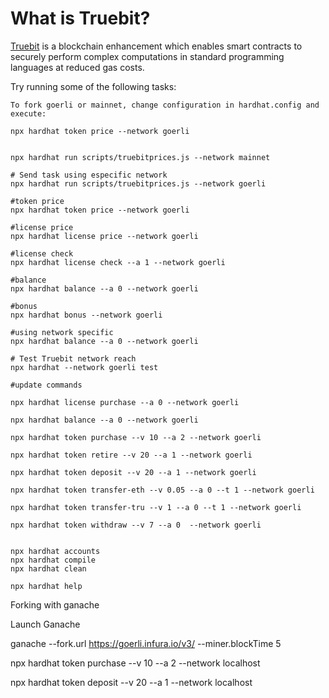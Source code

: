 # What is Truebit?
[Truebit](https://truebit.io/) is a blockchain enhancement which enables smart contracts to securely perform complex computations in standard programming languages at reduced gas costs. 


Try running some of the following tasks:

```shell
To fork goerli or mainnet, change configuration in hardhat.config and execute:

npx hardhat token price --network goerli


npx hardhat run scripts/truebitprices.js --network mainnet

# Send task using especific network  
npx hardhat run scripts/truebitprices.js --network goerli

#token price
npx hardhat token price --network goerli

#license price
npx hardhat license price --network goerli

#license check
npx hardhat license check --a 1 --network goerli

#balance
npx hardhat balance --a 0 --network goerli 

#bonus
npx hardhat bonus --network goerli

#using network specific
npx hardhat balance --a 0 --network goerli

# Test Truebit network reach
npx hardhat --network goerli test

#update commands

npx hardhat license purchase --a 0 --network goerli

npx hardhat balance --a 0 --network goerli

npx hardhat token purchase --v 10 --a 2 --network goerli

npx hardhat token retire --v 20 --a 1 --network goerli

npx hardhat token deposit --v 20 --a 1 --network goerli

npx hardhat token transfer-eth --v 0.05 --a 0 --t 1 --network goerli

npx hardhat token transfer-tru --v 1 --a 0 --t 1 --network goerli

npx hardhat token withdraw --v 7 --a 0  --network goerli


npx hardhat accounts
npx hardhat compile
npx hardhat clean

npx hardhat help

```

Forking with ganache

Launch Ganache

ganache --fork.url https://goerli.infura.io/v3/<YOUR INFURA API KEY> --miner.blockTime 5

npx hardhat token purchase --v 10 --a 2 --network localhost

npx hardhat token deposit --v 20 --a 1 --network localhost